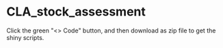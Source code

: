 # CLA_stock_assessment

Click the green "<> Code" button, and then download as zip file to get the shiny scripts. 